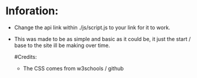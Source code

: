 # Inforation:
- Change the api link within ./js/script.js to your link for it to work.
- This was made to be as simple and basic as it could be, it just the start / base to the site ill be making over time.


  #Credits:
  - The CSS comes from w3schools / github
    
